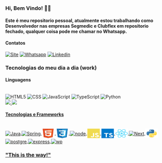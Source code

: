 ### Hi, Bem Vindo! 🖖🏻
#### Este é meu repositorio pessoal, atualmente estou trabalhando como Desenvolvedor nas empresas Segmedic e Clubflex em repositorio fechado, qualquer coisa pode me chamar no Whatsapp.

#### Contatos
[![Site](https://img.shields.io/badge/website-000000?style=for-the-badge&logo=About.me&logoColor=white
	)](https://www.diogoluna.cloud)
[![Whatsapp](https://img.shields.io/badge/WhatsApp-25D366?style=for-the-badge&logo=whatsapp&logoColor=white)](https://w.app/vyAWHN )
[![Linkedin](https://img.shields.io/badge/LinkedIn-0077B5?style=for-the-badge&logo=linkedin&logoColor=white)](https://www.linkedin.com/in/diogosis-inovaseven/ )


### Tecnologias do meu dia a dia (work)

#### Linguagens 
<div style="display: inline-block"><br/>
  <img aling="center" alt="HTML5" src="https://img.shields.io/badge/HTML5-E34F26?style=for-the-badge&logo=html5&logoColor=white">
  <img aling="center" alt="CSS" src="https://img.shields.io/badge/CSS3-1572B6?style=for-the-badge&logo=css3&logoColor=white">
  <img aling="center" alt="JavaScript" src="https://img.shields.io/badge/JavaScript-F7DF1E?style=for-the-badge&logo=javascript&logoColor=black">
  <img aling="center" alt="TypeScript" src="https://img.shields.io/badge/TypeScript-007ACC?style=for-the-badge&logo=typescript&logoColor=white">
  <img aling="center" alt="Python" src="https://img.shields.io/badge/Python-14354C?style=for-the-badge&logo=python&logoColor=white">
</div>

<div>
<a href="https://github.com/DiogoSis">
<img loading="lazy" height="180em" src="https://github-readme-stats.vercel.app/api/top-langs/?username=seu-usuário-aqui&layout=compact&langs_count=7&theme=dracula"/>
<img loading="lazy" height="180em" src="https://github-readme-stats.vercel.app/api?username=seu-usuário-aqui&show_icons=true&theme=dracula&include_all_commits=true&count_private=true"/>
</div>

#### Tecnologias e Frameworks 
<!-- <div style="display: inline-block"><br/>
  <img aling="center" alt="HTML5" src="https://img.shields.io/badge/Node.js-43853D?style=for-the-badge&logo=node.js&logoColor=white">
  <img aling="center" alt="CSS" src="https://img.shields.io/badge/Express.js-404D59?style=for-the-badge">
  <img aling="center" alt="JavaScript" src="https://img.shields.io/badge/React-20232A?style=for-the-badge&logo=react&logoColor=61DAFB">
  <img aling="center" alt="TypeScript" src="https://img.shields.io/badge/MySQL-00000F?style=for-the-badge&logo=mysql&logoColor=white">
  <img aling="center" alt="Python" src="https://img.shields.io/badge/Amazon_AWS-FF9900?style=for-the-badge&logo=amazonaws&logoColor=white">
</div> -->

<div style="display: inline_block"><br>
  <img align="center" alt="Java" height="30" width="40" src="https://cdn.jsdelivr.net/gh/devicons/devicon@latest/icons/java/java-original.svg" />
  <img align="center" alt="Spring" height="30" width="40" src="https://cdn.jsdelivr.net/gh/devicons/devicon@latest/devicon.min.css" />
  <img align="center" alt="HTML" height="30" width="40" src="https://raw.githubusercontent.com/devicons/devicon/master/icons/html5/html5-original.svg">
  <img align="center" alt="CSS" height="30" width="40" src="https://raw.githubusercontent.com/devicons/devicon/master/icons/css3/css3-original.svg">
  <img align="center" alt="node" height="30" width="40" src="https://cdn.jsdelivr.net/gh/devicons/devicon/icons/nodejs/nodejs-original.svg">
  <img align="center" alt="Js" height="30" width="40" src="https://raw.githubusercontent.com/devicons/devicon/master/icons/javascript/javascript-plain.svg">
  <img align="center" alt="Ts" height="30" width="40" src="https://raw.githubusercontent.com/devicons/devicon/master/icons/typescript/typescript-plain.svg">
  <img align="center" alt="React" height="30" width="40" src="https://raw.githubusercontent.com/devicons/devicon/master/icons/react/react-original.svg">
  <img align="center" alt="Next" height="30" width="40" src="https://cdn.jsdelivr.net/gh/devicons/devicon/icons/nextjs/nextjs-original.svg">
  <img align="center" alt="Python" height="30" width="40" src="https://raw.githubusercontent.com/devicons/devicon/master/icons/python/python-original.svg">
  <img align="center" alt="postgre" height="30" width="40" src="https://cdn.jsdelivr.net/gh/devicons/devicon/icons/postgresql/postgresql-original.svg">
  <img align="center" alt="express" height="30" width="40" src="https://cdn.jsdelivr.net/gh/devicons/devicon/icons/express/express-original.svg">
  <img align="center" alt="wp" height="30" width="40" src="https://cdn.jsdelivr.net/gh/devicons/devicon/icons/wordpress/wordpress-plain.svg">

</div>

### "This is the way!"

